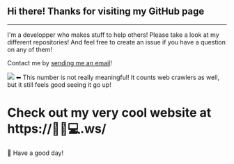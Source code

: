 ## Hi there! Thanks for visiting my GitHub page
---

I'm a developper who makes stuff to help others! Please take a look at my different repositories! And feel free to create an issue if you have a question on any of them!

Contact me by [sending me an email](mailto:hello@xn--0ci5768mq9c.ws)!

![](https://komarev.com/ghpvc/?username=helloyanis&label=Profile+views) ⬅ This number is not really meaningful! It counts web crawlers as well, but it still feels good seeing it go up!
# Check out my very cool website at https://🦊✨💻.ws/

🔆 Have a good day!
<a rel="me" href="https://piaille.fr/@helloyanis"></a>
